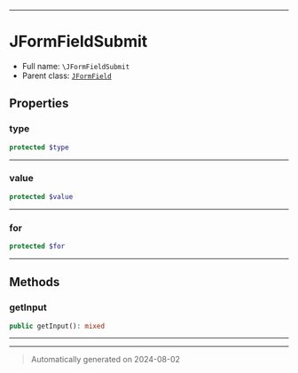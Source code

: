 ***

# JFormFieldSubmit





* Full name: `\JFormFieldSubmit`
* Parent class: [`JFormField`](./JFormField.md)



## Properties


### type



```php
protected $type
```






***

### value



```php
protected $value
```






***

### for



```php
protected $for
```






***

## Methods


### getInput



```php
public getInput(): mixed
```












***


***
> Automatically generated on 2024-08-02
